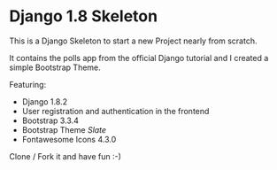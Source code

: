 # Django 1.8 Skeleton

This is a Django Skeleton to start a new Project nearly from scratch.

It contains the polls app from the official Django tutorial and I created a simple Bootstrap Theme.

Featuring:
* Django 1.8.2
* User registration and authentication in the frontend
* Bootstrap 3.3.4
* Bootstrap Theme *Slate*
* Fontawesome Icons 4.3.0

Clone / Fork it and have fun :-)
